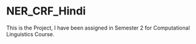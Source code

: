 # NER_CRF_Hindi
This is the Project, I have been assigned in Semester 2 for Computational Linguistics Course.
